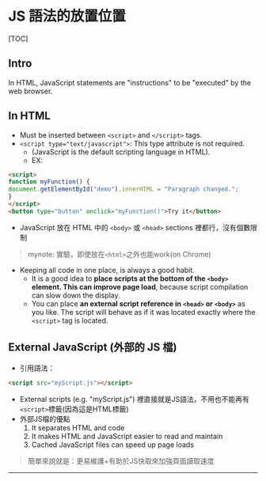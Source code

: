 # JS 語法的放置位置

[TOC]



## Intro

In HTML, JavaScript statements are "instructions" to be "executed" by the web browser.



## In HTML

* Must be inserted between `<script>` and `</script>` tags.
* `<script type="text/javascript">`: This type attribute is not required.
  * (JavaScript is the default scripting language in HTML).
  * EX:

```html
<script>
function myFunction() {
document.getElementById("demo").innerHTML = "Paragraph changed.";
}
</script>
<button type="button" onclick="myFunction()">Try it</button>
```
* JavaScript 放在 HTML 中的 `<body>` 或 `<head>` sections 裡都行，沒有個數限制
> mynote: 實驗，即使放在`<html>`之外也能work(on Chrome)

* Keeping all code in one place, is always a good habit.
  * It is a good idea to __place scripts at the bottom of the `<body>` element. This can improve page load__, because script compilation can slow down the display.
  * You can place __an external script reference in `<head>` or `<body>`__ as you like. The script will behave as if it was located exactly where the `<script>` tag is located.


## External JavaScript (外部的 JS 檔)

* 引用語法：

````html
<script src="myScript.js"></script>
````
* External scripts (e.g. "myScript.js") 裡直接就是JS語法，不用也不能再有`<script>`標籤(因為這是HTML標籤)
* 外部JS檔的優點
  1. It separates HTML and code
  2. It makes HTML and JavaScript easier to read and maintain
  3. Cached JavaScript files can speed up page loads

> 簡單來說就是：更易維護+有助於JS快取來加強頁面讀取速度

-----